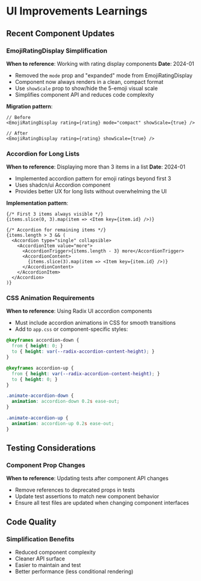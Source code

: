 # UI Improvements Learnings

## Recent Component Updates

### EmojiRatingDisplay Simplification
**When to reference**: Working with rating display components
**Date**: 2024-01

- Removed the `mode` prop and "expanded" mode from EmojiRatingDisplay
- Component now always renders in a clean, compact format
- Use `showScale` prop to show/hide the 5-emoji visual scale
- Simplifies component API and reduces code complexity

**Migration pattern**:
```tsx
// Before
<EmojiRatingDisplay rating={rating} mode="compact" showScale={true} />

// After
<EmojiRatingDisplay rating={rating} showScale={true} />
```

### Accordion for Long Lists
**When to reference**: Displaying more than 3 items in a list
**Date**: 2024-01

- Implemented accordion pattern for emoji ratings beyond first 3
- Uses shadcn/ui Accordion component
- Provides better UX for long lists without overwhelming the UI

**Implementation pattern**:
```tsx
{/* First 3 items always visible */}
{items.slice(0, 3).map(item => <Item key={item.id} />)}

{/* Accordion for remaining items */}
{items.length > 3 && (
  <Accordion type="single" collapsible>
    <AccordionItem value="more">
      <AccordionTrigger>{items.length - 3} more</AccordionTrigger>
      <AccordionContent>
        {items.slice(3).map(item => <Item key={item.id} />)}
      </AccordionContent>
    </AccordionItem>
  </Accordion>
)}
```

### CSS Animation Requirements
**When to reference**: Using Radix UI accordion components

- Must include accordion animations in CSS for smooth transitions
- Add to `app.css` or component-specific styles:

```css
@keyframes accordion-down {
  from { height: 0; }
  to { height: var(--radix-accordion-content-height); }
}

@keyframes accordion-up {
  from { height: var(--radix-accordion-content-height); }
  to { height: 0; }
}

.animate-accordion-down {
  animation: accordion-down 0.2s ease-out;
}

.animate-accordion-up {
  animation: accordion-up 0.2s ease-out;
}
```

## Testing Considerations

### Component Prop Changes
**When to reference**: Updating tests after component API changes

- Remove references to deprecated props in tests
- Update test assertions to match new component behavior
- Ensure all test files are updated when changing component interfaces

## Code Quality

### Simplification Benefits
- Reduced component complexity
- Cleaner API surface
- Easier to maintain and test
- Better performance (less conditional rendering)